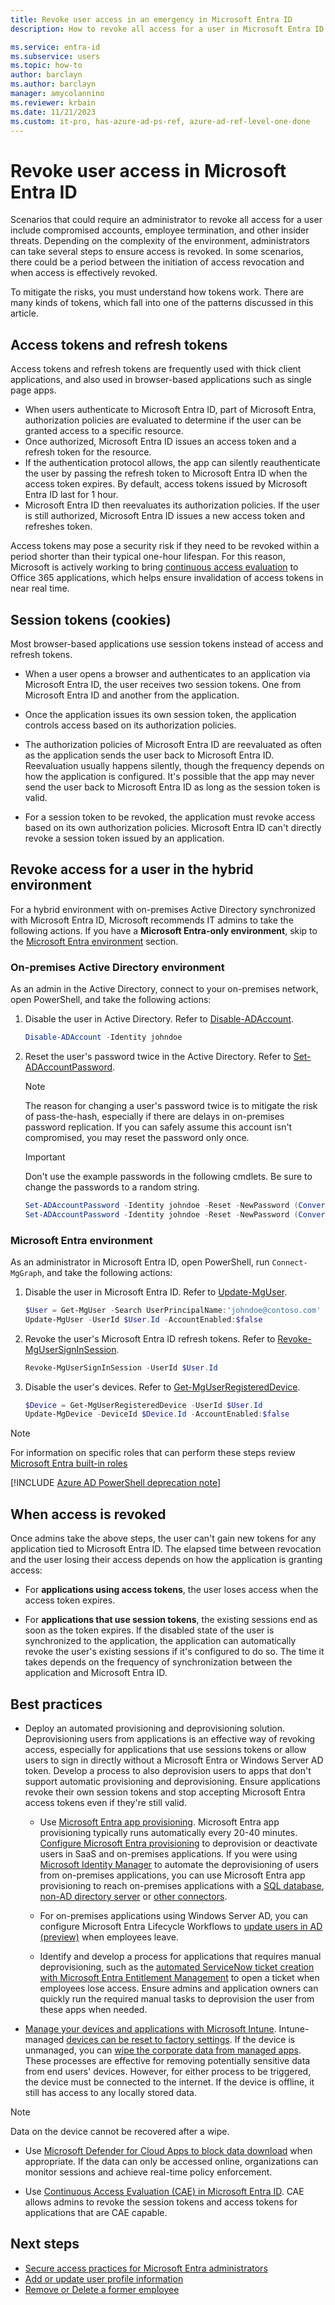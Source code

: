 ```yaml
---
title: Revoke user access in an emergency in Microsoft Entra ID
description: How to revoke all access for a user in Microsoft Entra ID

ms.service: entra-id
ms.subservice: users
ms.topic: how-to
author: barclayn
ms.author: barclayn
manager: amycolannino
ms.reviewer: krbain
ms.date: 11/21/2023
ms.custom: it-pro, has-azure-ad-ps-ref, azure-ad-ref-level-one-done
---
```


# Revoke user access in Microsoft Entra ID

Scenarios that could require an administrator to revoke all access for a user include compromised accounts, employee termination, and other insider threats. Depending on the complexity of the environment, administrators can take several steps to ensure access is revoked. In some scenarios, there could be a period between the initiation of access revocation and when access is effectively revoked.

To mitigate the risks, you must understand how tokens work. There are many kinds of tokens, which fall into one of the patterns discussed in this article.

## Access tokens and refresh tokens

Access tokens and refresh tokens are frequently used with thick client applications, and also used in browser-based applications such as single page apps.

- When users authenticate to Microsoft Entra ID, part of Microsoft Entra, authorization policies are evaluated to determine if the user can be granted access to a specific resource.
- Once authorized, Microsoft Entra ID issues an access token and a refresh token for the resource.
- If the authentication protocol allows, the app can silently reauthenticate the user by passing the refresh token to Microsoft Entra ID when the access token expires. By default, access tokens issued by Microsoft Entra ID last for 1 hour.
- Microsoft Entra ID then reevaluates its authorization policies. If the user is still authorized, Microsoft Entra ID issues a new access token and refreshes token.

Access tokens may pose a security risk if they need to be revoked within a period shorter than their typical one-hour lifespan. For this reason, Microsoft is actively working to bring [continuous access evaluation](~/identity/conditional-access/concept-continuous-access-evaluation.md) to Office 365 applications, which helps ensure invalidation of access tokens in near real time.  

## Session tokens (cookies)

Most browser-based applications use session tokens instead of access and refresh tokens.  

- When a user opens a browser and authenticates to an application via Microsoft Entra ID, the user receives two session tokens. One from Microsoft Entra ID and another from the application.  

- Once the application issues its own session token, the application controls access based on its authorization policies.

- The authorization policies of Microsoft Entra ID are reevaluated as often as the application sends the user back to Microsoft Entra ID. Reevaluation usually happens silently, though the frequency depends on how the application is configured. It's possible that the app may never send the user back to Microsoft Entra ID as long as the session token is valid.

- For a session token to be revoked, the application must revoke access based on its own authorization policies. Microsoft Entra ID can't directly revoke a session token issued by an application.  

## Revoke access for a user in the hybrid environment

For a hybrid environment with on-premises Active Directory synchronized with Microsoft Entra ID, Microsoft recommends IT admins to take the following actions. If you have a **Microsoft Entra-only environment**, skip to the [Microsoft Entra environment](#azure-active-directory-environment) section.


### On-premises Active Directory environment

As an admin in the Active Directory, connect to your on-premises network, open PowerShell, and take the following actions:

1. Disable the user in Active Directory. Refer to [Disable-ADAccount](/powershell/module/activedirectory/disable-adaccount).

    ```PowerShell
    Disable-ADAccount -Identity johndoe  
    ```

2. Reset the user's password twice in the Active Directory. Refer to [Set-ADAccountPassword](/powershell/module/activedirectory/set-adaccountpassword).

    > [!NOTE]
    > The reason for changing a user's password twice is to mitigate the risk of pass-the-hash, especially if there are delays in on-premises password replication. If you can safely assume this account isn't compromised, you may reset the password only once.

    > [!IMPORTANT]
    > Don't use the example passwords in the following cmdlets. Be sure to change the passwords to a random string.

    ```PowerShell
    Set-ADAccountPassword -Identity johndoe -Reset -NewPassword (ConvertTo-SecureString -AsPlainText "p@ssw0rd1" -Force)
    Set-ADAccountPassword -Identity johndoe -Reset -NewPassword (ConvertTo-SecureString -AsPlainText "p@ssw0rd2" -Force)
    ```

<a name='azure-active-directory-environment'></a>

### Microsoft Entra environment

As an administrator in Microsoft Entra ID, open PowerShell, run `Connect-MgGraph`, and take the following actions:

1. Disable the user in Microsoft Entra ID. Refer to [Update-MgUser](/powershell/module/microsoft.graph.users/update-mguser).

    ```PowerShell
    $User = Get-MgUser -Search UserPrincipalName:'johndoe@contoso.com' -ConsistencyLevel eventual
    Update-MgUser -UserId $User.Id -AccountEnabled:$false
    ```

2. Revoke the user's Microsoft Entra ID refresh tokens. Refer to [Revoke-MgUserSignInSession](/powershell/module/microsoft.graph.users.actions/revoke-mgusersigninsession).

    ```PowerShell
    Revoke-MgUserSignInSession -UserId $User.Id
    ```

3. Disable the user's devices. Refer to [Get-MgUserRegisteredDevice](/powershell/module/microsoft.graph.users/get-mguserregistereddevice).

    ```PowerShell
    $Device = Get-MgUserRegisteredDevice -UserId $User.Id 
    Update-MgDevice -DeviceId $Device.Id -AccountEnabled:$false
    ```

>[!NOTE]
> For information on specific roles that can perform these steps review [Microsoft Entra built-in roles](~/identity/role-based-access-control/permissions-reference.md)


[!INCLUDE [Azure AD PowerShell deprecation note](~/../docs/reusable-content/msgraph-powershell/includes/aad-powershell-deprecation-note.md)]

## When access is revoked

Once admins take the above steps, the user can't gain new tokens for any application tied to Microsoft Entra ID. The elapsed time between revocation and the user losing their access depends on how the application is granting access:

- For **applications using access tokens**, the user loses access when the access token expires.

- For **applications that use session tokens**, the existing sessions end as soon as the token expires. If the disabled state of the user is synchronized to the application, the application can automatically revoke the user's existing sessions if it's configured to do so.  The time it takes depends on the frequency of synchronization between the application and Microsoft Entra ID.

## Best practices

- Deploy an automated provisioning and deprovisioning solution. Deprovisioning users from applications is an effective way of revoking access, especially for applications that use sessions tokens or allow users to sign in directly without a Microsoft Entra or Windows Server AD token. Develop a process to also deprovision users to apps that don't support automatic provisioning and deprovisioning. Ensure applications revoke their own session tokens and stop accepting Microsoft Entra access tokens even if they're still valid.

  - Use [Microsoft Entra app provisioning](~/identity/app-provisioning/user-provisioning.md). Microsoft Entra app provisioning typically runs automatically every 20-40 minutes. [Configure Microsoft Entra provisioning](~/identity/saas-apps/tutorial-list.md) to deprovision or deactivate users in SaaS and on-premises applications. If you were using [Microsoft Identity Manager](/microsoft-identity-manager/mim-how-provision-users-adds) to automate the deprovisioning of users from on-premises applications, you can use Microsoft Entra app provisioning to reach on-premises applications with a [SQL database](~/identity/app-provisioning/on-premises-sql-connector-configure.md), [non-AD directory server](~/identity/app-provisioning/on-premises-ldap-connector-configure.md) or [other connectors](~/identity/app-provisioning/on-premises-custom-connector.md).
  - For on-premises applications using Windows Server AD, you can configure Microsoft Entra Lifecycle Workflows to [update users in AD (preview)](~/id-governance/lifecycle-workflow-on-premises.md) when employees leave.
  
  - Identify and develop a process for applications that requires manual deprovisioning, such as the [automated ServiceNow ticket creation with Microsoft Entra Entitlement Management](~/id-governance/entitlement-management-ticketed-provisioning.md) to open a ticket when employees lose access. Ensure admins and application owners can quickly run the required manual tasks to deprovision the user from these apps when needed.
  
- [Manage your devices and applications with Microsoft Intune](/mem/intune/remote-actions/device-management). Intune-managed [devices can be reset to factory settings](/mem/intune/remote-actions/devices-wipe). If the device is unmanaged, you can [wipe the corporate data from managed apps](/mem/intune/apps/apps-selective-wipe). These processes are effective for removing potentially sensitive data from end users' devices. However, for either process to be triggered, the device must be connected to the internet. If the device is offline, it still has access to any locally stored data.

> [!NOTE]
> Data on the device cannot be recovered after a wipe.

- Use [Microsoft Defender for Cloud Apps to block data download](/defender-cloud-apps/use-case-proxy-block-session-aad) when appropriate. If the data can only be accessed online, organizations can monitor sessions and achieve real-time policy enforcement.

- Use [Continuous Access Evaluation (CAE) in Microsoft Entra ID](~/identity/conditional-access/concept-continuous-access-evaluation.md). CAE allows admins to revoke the session tokens and access tokens for applications that are CAE capable.  

## Next steps

- [Secure access practices for Microsoft Entra administrators](~/identity/role-based-access-control/security-planning.md)
- [Add or update user profile information](~/fundamentals/how-to-manage-user-profile-info.yml)
- [Remove or Delete a former employee](/microsoft-365/admin/add-users/remove-former-employee)
